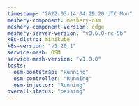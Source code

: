```yaml
---
timestamp: "2022-03-14 04:29:20 UTC Mon"
meshery-component: meshery-osm
meshery-component-version: edge
meshery-server-version: "v0.6.0-rc-5b"
k8s-distro: minikube
k8s-version: "v1.20.1"
service-mesh: OSM
service-mesh-version: "v1.0.0"
tests:
  osm-bootstrap: "Running"
  osm-controller: "Running"
  osm-injector: "Running"
overall-status: "passing"
---
```

